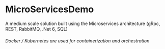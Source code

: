 # MicroServicesDemo
A medium scale solution built using the Microservices architecture (gRpc, REST, RabbitMQ, .Net 6, SQL)
###### Docker / Kubernetes are used for containerization and orchestration

